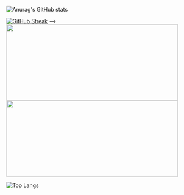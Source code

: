 <!--
**UkiMahfuda/UkiMahfuda** is a ✨ _special_ ✨ repository because its `README.md` (this file) appears on your GitHub profile.

Here are some ideas to get you started:

- 🔭 I’m currently working on ...
- 🌱 I’m currently learning ...
- 👯 I’m looking to collaborate on ...
- 🤔 I’m looking for help with ...
- 💬 Ask me about ...
- 📫 How to reach me: ...
- 😄 Pronouns: ...
- ⚡ Fun fact: ...
-->

![Anurag's GitHub stats](https://github-readme-stats.vercel.app/api?username=ukimahfuda&show_icons=true&theme=react&hide_border=true&border_radius=15&card_width=900)

[![GitHub Streak](https://github-readme-streak-stats.herokuapp.com?user=Uki%20Mahfuda&theme=react&hide_border=true&border_radius=15&card_width=900)](https://git.io/streak-stats)
-->
<br>
<a href="https://github.com/ukimahfuda">
  <img height=200 width=450 align="center" src="https://github-readme-stats.vercel.app/api?username=ukimahfuda&show_icons=true&theme=react&hide_border=true&border_radius=15" />
</a>
<a href="https://github.com/ukimahfuda">
  <img height=200 width=450 align="center" src="https://github-readme-streak-stats.herokuapp.com?user=Uki%20Mahfuda&theme=react&hide_border=true&border_radius=50)]https://git.io/streak-stats" />
</a>


![Top Langs](https://github-readme-stats.vercel.app/api/top-langs/?username=ukimahfuda&layout=compact&card_width=900&theme=react&hide_border=true)



